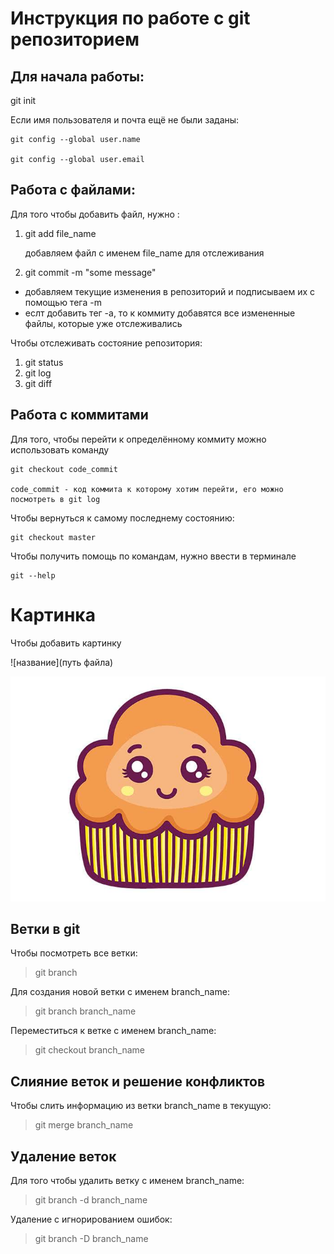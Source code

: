 # Инструкция по работе с git репозиторием

## Для начала работы:
git init

Если имя пользователя и почта ещё не были заданы:

    git config --global user.name

    git config --global user.email

## Работа с файлами:

Для того чтобы добавить файл, нужно :
1. git add file_name
 
   добавляем файл с именем file_name для отслеживания
2. git commit -m "some message"  

 * добавляем текущие изменения в репозиторий и подписываем их с помощью тега -m
 * еслт добавить тег -a, то к коммиту добавятся все измененные файлы, которые уже отслеживались

Чтобы отслеживать состояние репозитория:

  1. git status
  2. git log
  3. git diff

## Работа с коммитами
   Для того, чтобы перейти к определённому коммиту можно использовать команду

    git checkout code_commit
    
    code_commit - код коммита к которому хотим перейти, его можно посмотреть в git log

Чтобы вернуться к самому последнему состоянию:

    git checkout master  
Чтобы получить помощь по командам, нужно ввести в терминале 

    git --help    

# Картинка

Чтобы добавить картинку

![название](путь файла)

![pic](pic.jpg)



## Ветки в git

Чтобы посмотреть все ветки:
 > git branch

 Для создания новой ветки с именем branch_name:

 > git branch branch_name

 Переместиться к ветке с именем branch_name:

 > git checkout branch_name

 ## Слияние веток и решение конфликтов

 Чтобы слить информацию из ветки branch_name в текущую:

 > git merge branch_name
 

 ## Удаление веток

 Для того чтобы удалить ветку с именем branch_name:

 > git branch -d branch_name

 Удаление с игнорированием ошибок:

 > git branch -D branch_name
